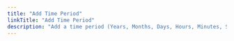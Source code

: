 ```yaml
---
title: "Add Time Period"
linkTitle: "Add Time Period"
description: "Add a time period (Years, Months, Days, Hours, Minutes, Seconds and Milliseconds) to a date time."
---
```

